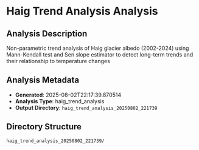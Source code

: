 # Haig Trend Analysis Analysis

## Analysis Description

Non-parametric trend analysis of Haig glacier albedo (2002-2024) using Mann-Kendall test and Sen slope estimator to detect long-term trends and their relationship to temperature changes

## Analysis Metadata

- **Generated**: 2025-08-02T22:17:39.870514
- **Analysis Type**: haig_trend_analysis
- **Output Directory**: `haig_trend_analysis_20250802_221739`

## Directory Structure

```
haig_trend_analysis_20250802_221739/
